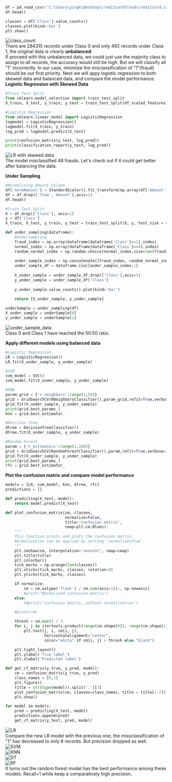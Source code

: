 ```Python
df = pd.read_csv(r'C:\Users\yingk\Desktop\creditcardfraud\creditcard.csv')
df.head()

classes = df['Class'].value_counts()
classes.plot(kind='bar')
plt.show()
```
![class_count](https://github.com/Yinstinctive/Credit_Card_Fraud_Detection/blob/master/image/classes_count.png)<br>
There are 284315 records under Class 0 and only 492 records under Class 1, the original data is clearly **unbalanced**.<br>
If proceed with this unbalanced data, we could just use the majority class to assign to all records, the accuracy would still be high. But we will classify all "1" incorrectly. In our case, minimize the misclassification of "1"(fraud) should be our first priority. Next we will appy logistic regression to both skewed data and balanced data, and compare the model performance.<br>
**Logistic Regression with Skewed Data**<br>
```Python
#Train Test Split
from sklearn.model_selection import train_test_split
X_train, X_test, y_train, y_test = train_test_split(df_scaled_features, target, test_size=0.3)

#Logistic Regression
from sklearn.linear_model import LogisticRegression
logmodel = LogisticRegression()
logmodel.fit(X_train, y_train)
log_pred = logmodel.predict(X_test)

print(confusion_matrix(y_test, log_pred))
print(classification_report(y_test, log_pred))
```
![LR with skewed data](https://github.com/Yinstinctive/Credit_Card_Fraud_Detection/blob/master/image/LR-with%20skewed%20data.png)<br>
The model misclassified 48 frauds. Let's check out if it could get better after balancing the data.<br>

**Under Sampling**<br>
```Python
#Normalizing Amount Column
df['normAmount'] = StandardScaler().fit_transform(np.array(df['Amount']).reshape(-1,1))
df = df.drop(['Time','Amount'],axis=1)
df.head()

#Train Test Split
X = df.drop(['Class'], axis=1)
y = df['Class']
X_train, X_test, y_train, y_test = train_test_split(X, y, test_size = 0.3)

def under_sampling(dataframe):
    #Undersampling
    fraud_index = np.array(dataframe[dataframe['Class']==1].index)
    normal_index = np.array(dataframe[dataframe['Class']==0].index)
    random_normal_index = np.random.choice(normal_index,size=len(fraud_index),replace=False)
    
    under_sample_index = np.concatenate([fraud_index, random_normal_index])
    under_sample_df = dataframe.iloc[under_sample_index,:]
    
    X_under_sample = under_sample_df.drop(['Class'],axis=1)
    y_under_sample = under_sample_df['Class']
    
    y_under_sample.value_counts().plot(kind='bar')
    
    return [X_under_sample, y_under_sample]

underSample = under_sampling(df)
X_under_sample = underSample[0]
y_under_sample = underSample[1]
```
![under_sample_data](https://github.com/Yinstinctive/Credit_Card_Fraud_Detection/blob/master/image/under_sample_data.png)<br>
Class 0 and Class 1 have reached the 50:50 ratio.<br>

**Apply different models using balanced data**<br>
```Python
#Logistic Regression
LR = LogisticRegression()
LR.fit(X_under_sample, y_under_sample)

#SVM
svm_model = SVC()
svm_model.fit(X_under_sample, y_under_sample)

#KNN
param_grid = {'n_neighbors':range(1,50)}
grid = GridSearchCV(KNeighborsClassifier(),param_grid,refit=True,verbose=1)
grid.fit(X_under_sample, y_under_sample)
print(grid.best_params_)
knn = grid.best_estimator_

#Decision Tree
dtree = DecisionTreeClassifier()
dtree.fit(X_under_sample, y_under_sample)

#Random Forest
param = {'n_estimators':range(1,100)}
grid = GridSearchCV(RandomForestClassifier(),param,refit=True,verbose=1)
grid.fit(X_under_sample, y_under_sample)
print(grid.best_params_)
rfc = grid.best_estimator_
```
**Plot the confusion matrix and compare model performance**<br>
```Python
models = [LR, svm_model, knn, dtree, rfc]
predictions = []

def predicting(X_test, model):
    return model.predict(X_test)

def plot_confusion_matrix(cm, classes,
                          normalize=False,
                          title='Confusion matrix',
                          cmap=plt.cm.Blues):
    """
    This function prints and plots the confusion matrix.
    Normalization can be applied by setting `normalize=True`.
    """
    plt.imshow(cm, interpolation='nearest', cmap=cmap)
    plt.title(title)
    plt.colorbar()
    tick_marks = np.arange(len(classes))
    plt.xticks(tick_marks, classes, rotation=0)
    plt.yticks(tick_marks, classes)

    if normalize:
        cm = cm.astype('float') / cm.sum(axis=1)[:, np.newaxis]
        #print("Normalized confusion matrix")
    else:
        1#print('Confusion matrix, without normalization')

    #print(cm)

    thresh = cm.max() / 2.
    for i, j in itertools.product(range(cm.shape[0]), range(cm.shape[1])):
        plt.text(j, i, cm[i, j],
                 horizontalalignment="center",
                 color="white" if cm[i, j] > thresh else "black")

    plt.tight_layout()
    plt.ylabel('True label')
    plt.xlabel('Predicted label')

def get_cf_matrix(y_true, y_pred, model):
    cm = confusion_matrix(y_true, y_pred)
    class_names = [0,1]
    plt.figure()
    title = str(type(model)).split('.')[3]
    plot_confusion_matrix(cm, classes=class_names, title = title[:-2])
    plt.show()

for model in models:
    pred = predicting(X_test, model)
    predictions.append(pred)
    get_cf_matrix(y_test, pred, model)
```
![LR](https://github.com/Yinstinctive/Credit_Card_Fraud_Detection/blob/master/image/LR.png)<br>
Compare the new LR model with the previous one, the missclassification of "1" has decreased to only 8 records. But precision dropped as well.<br> 
![SVM](https://github.com/Yinstinctive/Credit_Card_Fraud_Detection/blob/master/image/SVM.png)<br>
![KNN](https://github.com/Yinstinctive/Credit_Card_Fraud_Detection/blob/master/image/KNN.png)<br>
![DT](https://github.com/Yinstinctive/Credit_Card_Fraud_Detection/blob/master/image/DT.png)<br>
![RF](https://github.com/Yinstinctive/Credit_Card_Fraud_Detection/blob/master/image/RF.png)<br>
It turns out the random forest model has the best performance among these models. Recall=1 while keep a comparatively high precision.<br>
